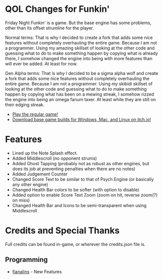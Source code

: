 # QOL Changes for Funkin'

Friday Night Funkin' is a game. But the base engine has some problems, other than its offset strumline for the player.

Normal terms:
That is why I decided to create a fork that adds some nice features without completely overhauling the entire game. Because I am not a programmer.
Using my amazing skillset of looking at the other code and guessing what to do to make something happen by copying what is already there, I somehow changed the engine into being with more features than will ever be added. At least for now.

Gen Alpha terms:
That is why I decided to be a sigma alpha wolf and create a fork that adds some nice features without completely overhauling the entire game. Because I am not a programmer.
Using my skibidi skillset of looking at the other code and guessing what to do to make something happen by copying what has been on a mewing streak, I somehow rizzed the engine into being an omega fanum taxer. At least while they are still on their edging streak.

- [Play the regular game!](https://www.newgrounds.com/portal/view/770371)
- [Download base game builds for Windows, Mac, and Linux on itch.io!](https://ninja-muffin24.itch.io/funkin)

# Features

- Lined up the Note Splash effect.
- Added Middlescroll (no opponent strums)
- Added Ghost Tapping (probably not as robust as other engines, but does its job at preventing penalties when there are no notes)
- Added Judgement Counter
- Changed Score Text to be similar to that of Psych Engine (or basically any other engine)
- Changed Health Bar colors to be softer (with option to disable)
- Added option to enable Score Text Zoom (zoom on hit, reverse zoom(?) on miss)
- Changed Health Bar and Icons to be semi-transparent when using Middlescroll

# Credits and Special Thanks

Full credits can be found in-game, or wherever the credits.json file is.

## Programming
- [fianalins](https://www.youtube.com/fianalins) - New Features
